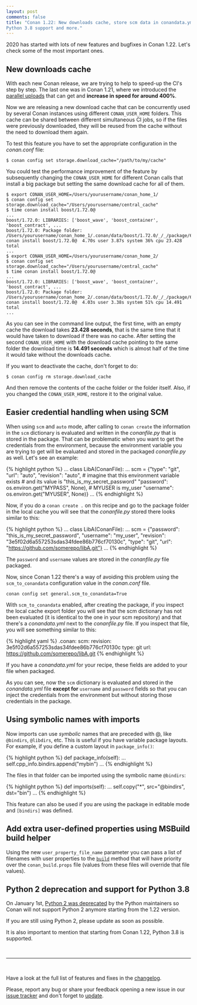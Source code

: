 ```yaml
---
layout: post
comments: false
title: "Conan 1.22: New downloads cache, store scm data in conandata.yml, Python 2 deprecation,
Python 3.8 support and more."
---
```


2020 has started with lots of new features and bugfixes in Conan 1.22. Let's check some of the most
important ones.

## New downloads cache

With each new Conan release, we are trying to help to speed-up the CI's step by step. The last one
was in Conan 1.21, where we introduced the [parallel
uploads](https://docs.conan.io/en/latest/reference/commands/creator/upload.html?highlight=parallel#conan-upload)
that can get and **increase in speed for around 400%**. 

Now we are releasing a new download cache that can be concurrently used by several Conan instances
using different `CONAN_USER_HOME` folders. This cache can be shared between different simultaneous
CI jobs, so if the files were previously downloaded, they will be reused from the cache without the
need to download them again.

To test this feature you have to set the appropriate configuration in the *conan.conf* file:

```
$ conan config set storage.download_cache="/path/to/my/cache"
```

You could test the performance improvement of the feature by subsequently changing the
`CONAN_USER_HOME` for different Conan calls that install a big package but setting the same
download cache for all of them.

```
$ export CONAN_USER_HOME=/Users/yourusername/conan_home_1/
$ conan config set storage.download_cache="/Users/yourusername/central_cache"
$ time conan install boost/1.72.0@
...
boost/1.72.0: LIBRARIES: ['boost_wave', 'boost_container', 'boost_contract', ...
boost/1.72.0: Package folder: /Users/yourusername/conan_home_1/.conan/data/boost/1.72.0/_/_/package/69168f775732984eb37d785004b6ef25111fe5f9
conan install boost/1.72.0@  4.70s user 3.87s system 36% cpu 23.428 total
...
$ export CONAN_USER_HOME=/Users/yourusername/conan_home_2/
$ conan config set storage.download_cache="/Users/yourusername/central_cache"
$ time conan install boost/1.72.0@
...
boost/1.72.0: LIBRARIES: ['boost_wave', 'boost_container', 'boost_contract', ...
boost/1.72.0: Package folder: /Users/yourusername/conan_home_2/.conan/data/boost/1.72.0/_/_/package/69168f775732984eb37d785004b6ef25111fe5f9
conan install boost/1.72.0@  4.03s user 3.38s system 51% cpu 14.491 total
...
```

As you can see in the command line output, the first time, with an empty cache the download takes
**23.428 seconds**, that is the same time that it would have taken to download if there was no cache.
After setting the second `CONAN_USER_HOME` with the download cache pointing to the same folder the
download time is **14.491 seconds** which is almost half of the time it would take without the
downloads cache.

If you want to deactivate the cache, don't forget to do:

```
$ conan config rm storage.download_cache
```

And then remove the contents of the cache folder or the folder itself. Also, if you changed the `CONAN_USER_HOME`,
restore it to the original value.

## Easier credential handling when using SCM

When using `scm` and `auto` mode, after calling to `conan create` the information in the `scm`
dictionary is evaluated and written in the *conanfile.py* that is stored in the package. That
can be problematic when you want to get the credentials from the environment, because the environment
variable you are trying to get will be evaluated and stored in the packaged *conanfile.py* as well.
Let's see an example:


{% highlight python %}
...
class LibA(ConanFile):
    ...
    scm = {"type": "git",
           "url": "auto",
           "revision": "auto",
           # imagine that this environment variable exists 
           # and its value is "this_is_my_secret_password"
           "password": os.environ.get("MYPASS", None),
           # MYUSER is my_user
           "username": os.environ.get("MYUSER", None)} 
    ...
{% endhighlight %}

Now, if you do a `conan create .` on this recipe and go to the package folder in the local cache you
will see that the *conanfile.py* stored there looks similar to this:

{% highlight python %}
...
class LibA(ConanFile):
    ...
    scm = {"password": "this_is_my_secret_password",
           "username": "my_user",
           "revision": "3e5f02d6a557253sdas34fdee86b776cf70130c",
           "type": "git",
           "url": "https://github.com/somerepo/libA.git"}
    ...
{% endhighlight %}

The `password` and `username` values are stored in the *conanfile.py* file packaged.

Now, since Conan 1.22 there's a way of avoiding this problem using the `scm_to_conandata`
configuration value in the *conan.conf* file.

```
conan config set general.scm_to_conandata=True
```

With `scm_to_conandata` enabled, after creating the package, if you inspect the local cache export
folder you will see that the scm dictionary has not been evaluated (it is identical to the one in
your scm repository) and that there's a *conandata.yml* next to the *conanfile.py* file. If you
inspect that file, you will see something similar to this:

{% highlight yaml %}
.conan:
  scm:
    revision: 3e5f02d6a557253sdas34fdee86b776cf70130c
    type: git
    url: https://github.com/somerepo/libA.git
{% endhighlight %}

If you have a *conandata.yml* for your recipe, these fields are added to your file when packaged.

As you can see, now the `scm` dictionary is evaluated and stored in the *conandata.yml* file **except
for** `username` and `password` fields so that you can inject the credentials from the environment
but without storing those credentials in the package.

## Using symbolic names with imports

Now imports can use *symbolic* names that are preceded with @, like `@bindirs`, `@libdirs`, etc. This
is useful if you have variable package layouts. For example, if you define a custom layout in
`package_info()`:

{% highlight python %}
    def package_info(self):
        ...
        self.cpp_info.bindirs.append("mybin")
        ...
{% endhighlight %}

The files in that folder can be imported using the symbolic name `@bindirs`:

{% highlight python %}
def imports(self):
    ...
    self.copy("*", src="@bindirs", dst="bin")
    ...
{% endhighlight %}

This feature can also be used if you are using the package in editable mode and `[bindirs]` was
defined.

## Add extra user-defined properties using MSBuild build helper

Using the new `user_property_file_name` parameter you can pass a list of filenames with user properties
to the [`build`](https://docs.conan.io/en/latest/reference/build_helpers/visual_studio.html#build)
method that will have priority over the `conan_build.props` file (values from these files will
override that file values).

## Python 2 deprecation and support for Python 3.8

On January 1st, [Python 2 was deprecated](https://www.python.org/dev/peps/pep-0373/) by the Python maintainers so Conan will not support Python 2 anymore starting from the 1.22 version.

If you are still using Python 2, please update as soon as possible.

It is also important to mention that starting from Conan 1.22, Python 3.8 is supported.

<br>

-----------

<br>

Have a look at the full list of features and fixes in the
[changelog](https://docs.conan.io/en/latest/changelog.html).

Please, report any bug or share your feedback opening a new issue in our [issue
tracker](https://github.com/conan-io/conan/issues) and don't forget to
[update](https://conan.io/downloads.html).
